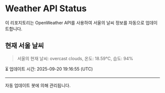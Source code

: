 
# Weather API Status

이 리포지토리는 OpenWeather API를 사용하여 서울의 날씨 정보를 자동으로 업데이트합니다.

## 현재 서울 날씨
> 서울의 현재 날씨: overcast clouds, 온도: 18.59°C, 습도: 94%

⏳ 업데이트 시간: 2025-09-20 19:16:55 (UTC)

---
자동 업데이트 봇에 의해 관리됩니다.
